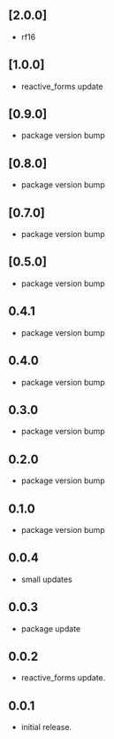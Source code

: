 ## [2.0.0]

* rf16

## [1.0.0]

* reactive_forms update

## [0.9.0]

* package version bump

## [0.8.0]

* package version bump

## [0.7.0]

* package version bump

## [0.5.0]

* package version bump

## 0.4.1

* package version bump

## 0.4.0

* package version bump

## 0.3.0

* package version bump

## 0.2.0

* package version bump

## 0.1.0

* package version bump

## 0.0.4

* small updates

## 0.0.3

* package update

## 0.0.2

* reactive_forms update.

## 0.0.1

* initial release.
